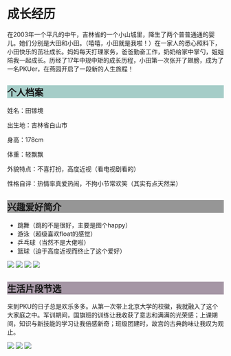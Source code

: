 <head>
<meta charset="utf-8"/>
<style type="text/css">
<style>
body {
    background-image: url("https://ss0.bdstatic.com/70cFuHSh_Q1YnxGkpoWK1HF6hhy/it/u=2115974103,3875088125&fm=26&gp=0jpg");
}
    
</style>

<script>
var _hmt = _hmt || [];
(function() {
var hm = document.createElement("script");
hm.src = "//hm.baidu.com/hm.js?73c27e26f610eb3c9f3feb0c75b03925";
var s = document.getElementsByTagName("script")[0];
s.parentNode.insertBefore(hm, s);
})();
</script>
</head>
<body>
  <h1>成长经历</h1>
  <p>在2003年一个平凡的中午，吉林省的一个小山城里，降生了两个普普通通的婴儿。她们分别是大田和小田。（嘻嘻，小田就是我啦！）在一家人的悉心照料下，小田快乐的茁壮成长。妈妈每天打理家务，爸爸勤奋工作，奶奶给家中掌勺，姐姐陪我一起成长。历经了17年中规中矩的成长历程，小田第一次张开了翅膀，成为了一名PKUer，在燕园开启了一段新的人生旅程！</p>
  <h2 style="background-color:rgb(165, 205, 200)">
  个人档案</h2>
  <p>姓名：田镓境</P>
  <p> 出生地：吉林省白山市</p>
  <p>  身高：178cm</p>
  <p>  体重：轻飘飘</p>
  <p>  外貌特点：不喜打扮，高度近视（看电视剧看的）</p>
   <p>性格自评：热情率真爱热闹，不拘小节常欢笑（其实有点天然呆）</p>
   <h2 style="background-color:rgb(150,150,150)">兴趣爱好简介</h2>
   <ul>
 <li>跳舞（跳的不是很好，主要是图个happy）</li>
 <li>游泳（超级喜欢float的感觉）</li>
 <li>乒乓球（当然不是大佬啦）</li>
 <li>篮球（迫于高度近视而终止了这个爱好）</li>
 </ul>
 <img src="跳舞.jpg">
 <img src="游泳.jpg">
 <img src="乒乓球.jpg">
 <img src="篮球.jpg">
 <h2 style="background-color:rgb(165,150,165)">生活片段节选</h2>
 <p>来到PKU的日子总是欢乐多多。从第一次带上北京大学的校徽，我就融入了这个大家庭之中。军训期间，国旗班的训练让我收获了意志和满满的光荣感；上课期间，知识与新技能的学习让我倍感新奇；班级团建时，故宫的古典韵味让我叹为观止。</p>
 <img src="校徽.jpg">
 <img src="故宫游.jpg">
 <img src="国旗班.jpg">


